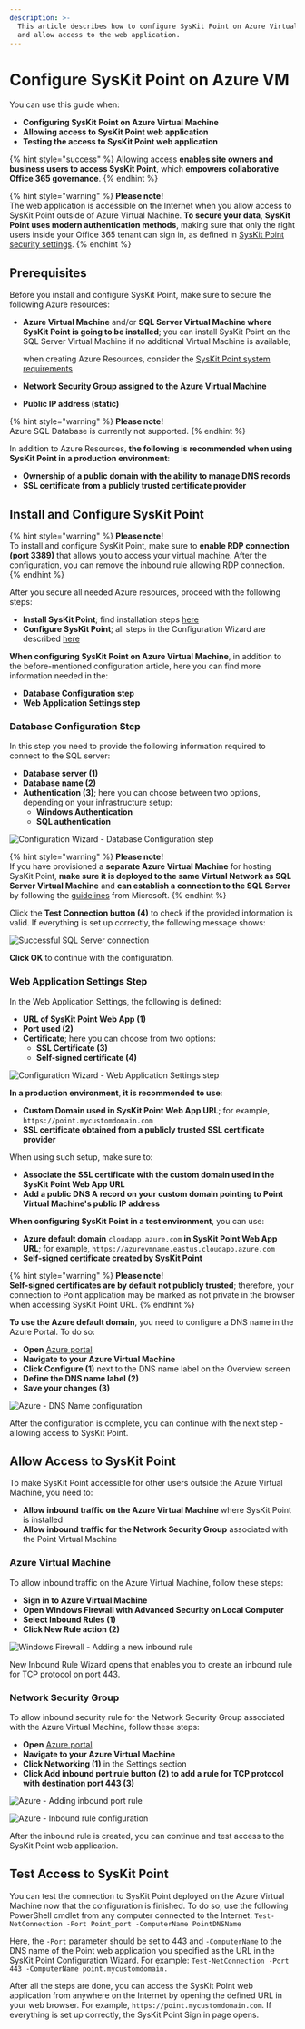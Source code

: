 ```yaml
---
description: >-
  This article describes how to configure SysKit Point on Azure Virtual Machine
  and allow access to the web application.
---
```


# Configure SysKit Point on Azure VM

You can use this guide when:

* **Configuring SysKit Point on Azure Virtual Machine**
* **Allowing access to SysKit Point web application**
* **Testing the access to SysKit Point web application**

{% hint style="success" %}
Allowing access **enables site owners and business users to access SysKit Point**, which **empowers collaborative Office 365 governance**.
{% endhint %}

{% hint style="warning" %}
**Please note!**   
The web application is accessible on the Internet when you allow access to SysKit Point outside of Azure Virtual Machine. **To secure your data**, **SysKit Point uses modern authentication methods**, making sure that only the right users inside your Office 365 tenant can sign in, as defined in [SysKit Point security settings](../installation-and-configuration/enable-role-based-access.md).
{% endhint %}

## Prerequisites

Before you install and configure SysKit Point, make sure to secure the following Azure resources:

* **Azure Virtual Machine** and/or **SQL Server Virtual Machine where SysKit Point is going to be installed**; you can install SysKit Point on the SQL Server Virtual Machine if no additional Virtual Machine is available; 

  when creating Azure Resources, consider the [SysKit Point system requirements](../requirements/system-requirements.md)

* **Network Security Group assigned to the Azure Virtual Machine**
* **Public IP address \(static\)** 

{% hint style="warning" %}
**Please note!**   
Azure SQL Database is currently not supported.
{% endhint %}

In addition to Azure Resources, **the following is recommended when using SysKit Point in a production environment**:

* **Ownership of a public domain with the ability to manage DNS records**
* **SSL certificate from a publicly trusted certificate provider**

## Install and Configure SysKit Point

{% hint style="warning" %}
**Please note!**   
To install and configure SysKit Point, make sure to **enable RDP connection \(port 3389\)** that allows you to access your virtual machine. After the configuration, you can remove the inbound rule allowing RDP connection.
{% endhint %}

After you secure all needed Azure resources, proceed with the following steps:

* **Install SysKit Point**; find installation steps [here](../installation-and-configuration/install-syskit-point.md)
* **Configure SysKit Point**; all steps in the Configuration Wizard are described [here](../installation-and-configuration/configure-syskit-point.md)

**When configuring SysKit Point on Azure Virtual Machine**, in addition to the before-mentioned configuration article, here you can find more information needed in the:

* **Database Configuration step**
* **Web Application Settings step**

### Database Configuration Step

In this step you need to provide the following information required to connect to the SQL server:

* **Database server \(1\)**
* **Database name \(2\)**
* **Authentication \(3\)**; here you can choose between two options, depending on your infrastructure setup:
  * **Windows Authentication**
  * **SQL authentication**

![Configuration Wizard - Database Configuration step](../.gitbook/assets/azure-vm_configuration-database.png)

{% hint style="warning" %}
**Please note!**   
If you have provisioned a **separate Azure Virtual Machine** for hosting SysKit Point, **make sure it is deployed to the same Virtual Network as SQL Server Virtual Machine** and **can establish a connection to the SQL Server** by following the [guidelines](https://docs.microsoft.com/en-us/azure/virtual-machines/windows/sql/virtual-machines-windows-sql-connect#connect-to-sql-server-within-a-virtual-network) from Microsoft.
{% endhint %}

Click the **Test Connection button \(4\)** to check if the provided information is valid. If everything is set up correctly, the following message shows:

![Successful SQL Server connection](../.gitbook/assets/azure-vm_configuration-database-success.png)

**Click OK** to continue with the configuration.

### Web Application Settings Step

In the Web Application Settings, the following is defined:

* **URL of SysKit Point Web App \(1\)**
* **Port used \(2\)**
* **Certificate**; here you can choose from two options:
  * **SSL Certificate \(3\)**
  * **Self-signed certificate \(4\)**

![Configuration Wizard - Web Application Settings step](../.gitbook/assets/azure-vm_configuration-web-app.png)

**In a production environment**, **it is recommended to use**:

* **Custom Domain used in SysKit Point Web App URL**; for example, `https://point.mycustomdomain.com`
* **SSL certificate obtained from a publicly trusted SSL certificate provider**

When using such setup, make sure to:

* **Associate the SSL certificate with the custom domain used in the SysKit Point Web App URL**
* **Add a public DNS A record on your custom domain pointing to Point Virtual Machine's public IP address** 

**When configuring SysKit Point in a test environment**, you can use:

* **Azure default domain** `cloudapp.azure.com` **in SysKit Point Web App URL**; for example, `https://azurevmname.eastus.cloudapp.azure.com`
* **Self-signed certificate created by SysKit Point**

{% hint style="warning" %}
**Please note!**   
**Self-signed certificates are by default not publicly trusted**; therefore, your connection to Point application may be marked as not private in the browser when accessing SysKit Point URL.
{% endhint %}

**To use the Azure default domain**, you need to configure a DNS name in the Azure Portal. To do so:

* **Open** [Azure portal](https://portal.azure.com)
* **Navigate to your Azure Virtual Machine**
* **Click Configure \(1\)** next to the DNS name label on the Overview screen
* **Define the DNS name label \(2\)**
* **Save your changes \(3\)**

![Azure - DNS Name configuration](../.gitbook/assets/azure-vm_dns-name.png)

After the configuration is complete, you can continue with the next step - allowing access to SysKit Point.

## Allow Access to SysKit Point

To make SysKit Point accessible for other users outside the Azure Virtual Machine, you need to:

* **Allow inbound traffic on the Azure Virtual Machine** where SysKit Point is installed
* **Allow inbound traffic for the Network Security Group** associated with the Point Virtual Machine

### Azure Virtual Machine

To allow inbound traffic on the Azure Virtual Machine, follow these steps:

* **Sign in to Azure Virtual Machine**
* **Open Windows Firewall with Advanced Security on Local Computer**
* **Select Inbound Rules \(1\)**
* **Click New Rule action \(2\)**

![Windows Firewall - Adding a new inbound rule](../.gitbook/assets/azure-vm_azure-vm-firewall.png)

New Inbound Rule Wizard opens that enables you to create an inbound rule for TCP protocol on port 443.

### Network Security Group

To allow inbound security rule for the Network Security Group associated with the Azure Virtual Machine, follow these steps:

* **Open** [Azure portal](https://portal.azure.com)
* **Navigate to your Azure Virtual Machine** 
* **Click Networking \(1\)** in the Settings section
* **Click Add inbound port rule button \(2\) to add a rule for TCP protocol with destination port 443 \(3\)**

![Azure - Adding inbound port rule](../.gitbook/assets/azure-vm_networking.png)

![Azure - Inbound rule configuration](../.gitbook/assets/azure-vm_networking-rule.png)

After the inbound rule is created, you can continue and test access to the SysKit Point web application.

## Test Access to SysKit Point

You can test the connection to SysKit Point deployed on the Azure Virtual Machine now that the configuration is finished. To do so, use the following PowerShell cmdlet from any computer connected to the Internet: `Test-NetConnection -Port Point_port -ComputerName PointDNSName`

Here, the `-Port` parameter should be set to 443 and `-ComputerName` to the DNS name of the Point web application you specified as the URL in the SysKit Point Configuration Wizard. For example: `Test-NetConnection -Port 443 -ComputerName point.mycustomdomain.`

After all the steps are done, you can access the SysKit Point web application from anywhere on the Internet by opening the defined URL in your web browser. For example, `https://point.mycustomdomain.com`. If everything is set up correctly, the SysKit Point Sign in page opens.

